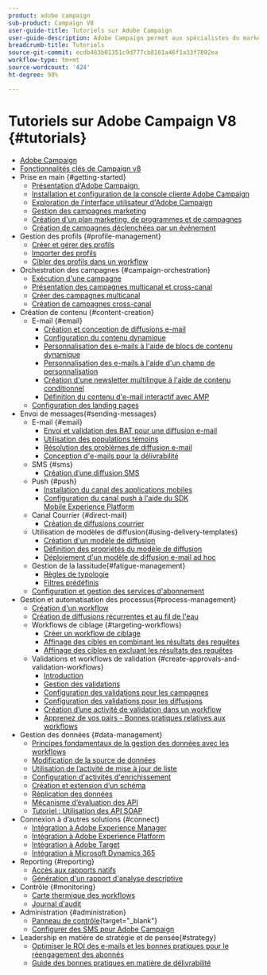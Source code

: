 ```yaml
---
product: adobe campaign
sub-product: Campaign V8
user-guide-title: Tutoriels sur Adobe Campaign
user-guide-description: Adobe Campaign permet aux spécialistes du marketing de concevoir des expériences client sur plusieurs canaux et fournit un environnement pour l'orchestration visuelle des campagnes, la gestion des interactions en temps réel et l'exécution sur plusieurs canaux.
breadcrumb-title: Tutoriels
source-git-commit: ecdb463b01351c9d777cb8161a46f1a33f7892ea
workflow-type: tm+mt
source-wordcount: '424'
ht-degree: 98%

---
```



# Tutoriels sur Adobe Campaign V8 {#tutorials}

+ [Adobe Campaign](/help/overview.md)
+ [Fonctionnalités clés de Campaign v8](https://experienceleague.adobe.com/docs/campaign/campaign-v8/start/whats-new.html?lang=fr)
+ Prise en main {#getting-started}
   + [Présentation d&#39;Adobe Campaign ](/help/get-started/introduction-to-adobe-campaign.md)
   + [Installation et configuration de la console cliente Adobe Campaign](/help/get-started/install-and-set-up-the-adobe-campaign-client-console.md)
   + [Exploration de l&#39;interface utilisateur d&#39;Adobe Campaign](/help/get-started/explore-the-adobe-campaign-user-interface.md)
   + [Gestion des campagnes marketing](/help/get-started/manage-marketing-campaigns.md)
   + [Création d&#39;un plan marketing, de programmes et de campagnes](/help/get-started/create-a-marketing-plan-programs-and-campaigns.md)
   + [Création de campagnes déclenchées par un événement](/help/get-started/create-event-triggered-campaigns.md)
+ Gestion des profils {#profile-management}
   + [Créer et gérer des profils](/help/profile-management/create-and-manage-profiles.md)
   + [Importer des profils](/help/profile-management/import-profiles.md)
   + [Cibler des profils dans un workflow](/help/profile-management/target-profiles-in-a-workflow.md)
+ Orchestration des campagnes {#campaign-orchestration}
   + [Exécution d&#39;une campagne](/help/orchestrate-campaigns/execute-a-campaign.md)
   + [Présentation des campagnes multicanal et cross-canal](/help/orchestrate-campaigns/introduction-to-cross-and-multi-channel-campaigns.md)
   + [Créer des campagnes multicanal](/help/orchestrate-campaigns/multi-channel-campaigns.md)
   + [Création de campagnes cross-canal](/help/orchestrate-campaigns/cross-channel-campaigns.md)
+ Création de contenu {#content-creation}
   + E-mail {#email}
      + [Création et conception de diffusions e-mail](/help/content-creation/create-and-design-email-deliveries.md)
      + [Configuration du contenu dynamique](/help/content-creation/configure-dynamic-content.md)
      + [Personnalisation des e-mails à l&#39;aide de blocs de contenu dynamique](/help/content-creation/personalize-using-dynamic-content-blocks.md)
      + [Personnalisation des e-mails à l&#39;aide d&#39;un champ de personnalisation](/help/content-creation/personalize-emails-using-personalization-fields.md)
      + [Création d&#39;une newsletter multilingue à l&#39;aide de contenu conditionnel](/help/content-creation/create-a-multilingual-newsletter-using-conditional-content.md)
      + [Définition du contenu d&#39;e-mail interactif avec AMP](/help/content-creation/design-interactive-email-content-with-amp.md)
   + [Configuration des landing pages](/help/content-creation/configure-landingpages.md)
+ Envoi de messages{#sending-messages}
   + E-mail {#email}
      + [Envoi et validation des BAT pour une diffusion e-mail](/help/send-messages/email/send-and-validate-proofs.md)
      + [Utilisation des populations témoins](/help/send-messages/email/use-control-groups.md)
      + [Résolution des problèmes de diffusion e-mail](/help/send-messages/email/troubleshoot-email-delivery-issues.md)
      + [Conception d&#39;e-mails pour la délivrabilité](/help/send-messages/email/design-emails-for-deliverability.md)
   + SMS {#sms}
      + [Création d’une diffusion SMS](/help/send-messages/mobile/create-an-sms-delivery.md)
   + Push {#push}
      + [Installation du canal des applications mobiles](/help/send-messages/mobile/install-the-mobile-app.md)
      + [Configuration du canal push à l&#39;aide du SDK Mobile Experience Platform](/help/send-messages/mobile/configure-push-using-aep-mobile-sdk.md)
   + Canal Courrier {#direct-mail}
      + [Création de diffusions courrier](/help/send-messages/direct-mail/create-direct-mail-deliveries.md)
   + Utilisation de modèles de diffusion{#using-delivery-templates}
      + [Création d&#39;un modèle de diffusion](/help/send-messages/use-delivery-templates/configure-a-delivery-template.md)
      + [Définition des propriétés du modèle de diffusion](/help/send-messages/use-delivery-templates/set-delivery-template-properties.md)
      + [Déploiement d&#39;un modèle de diffusion e-mail ad hoc](/help/send-messages/use-delivery-templates/deploy-ad-hoc-email-delivery-template.md)
   + Gestion de la lassitude{#fatigue-management}
      + [Règles de typologie](/help/send-messages/fatigue-management/typology-rules-for-fatigue-management.md)
      + [Filtres prédéfinis](/help/send-messages/fatigue-management/fatigue-management-using-filters.md)
   + [Configuration et gestion des services d&#39;abonnement](/help/send-messages/configure-and-manage-subscription-services.md)
+ Gestion et automatisation des processus{#process-management}
   + [Création d&#39;un workflow](/help/process-management/create-a-workflow.md)
   + [Création de diffusions récurrentes et au fil de l&#39;eau](/help/process-management/recurring-deliveries.md)
   + Workflows de ciblage {#targeting-workflows}
      + [Créer un workflow de ciblage](/help/process-management/create-a-targeting-workflow.md)
      + [Affinage des cibles en combinant les résultats des requêtes](/help/process-management/refine-targets-by-combining-query-results.md)
      + [Affinage des cibles en excluant les résultats des requêtes](/help/process-management/refine-targets-by-excluding-query-results.md)
   + Validations et workflows de validation {#create-approvals-and-validation-workflows}
      + [Introduction](/help/process-management/create-approvals-and-validation-workflows/create-approvals-and-validation-workflows-introduction.md)
      + [Gestion des validations](/help/process-management/create-approvals-and-validation-workflows/manage-approvals.md)
      + [Configuration des validations pour les campagnes](/help/process-management/create-approvals-and-validation-workflows/configure-approvals-for-campaigns.md)
      + [Configuration des validations pour les diffusions](/help/process-management/create-approvals-and-validation-workflows/configure-approvals-for-deliveries.md)
      + [Création d’une activité de validation dans un workflow](/help/process-management/create-approvals-and-validation-workflows/create-approval-process-in-a-workflow.md)
      + [Apprenez de vos pairs - Bonnes pratiques relatives aux workflows](/help/process-management/workflow-best-practices-for-marketers.md)
+ Gestion des données {#data-management}
   + [Principes fondamentaux de la gestion des données avec les workflows](/help/data-management/data-management-fundamentals.md)
   + [Modification de la source de données](/help/data-management/change-data-source.md)
   + [Utilisation de l’activité de mise à jour de liste](/help/process-management/use-the-update-list-activity.md)
   + [Configuration d&#39;activités d&#39;enrichissement](/help/process-management/enrichment-activity.md)
   + [Création et extension d’un schéma](/help/data-management/create-and-extend-a-schema.md)
   + [Réplication des données](/help/data-management/data-replication.md)
   + [Mécanisme d’évaluation des API](/help/data-management/api-staging-mechanism.md)
   + [Tutoriel : Utilisation des API SOAP](https://experienceleague.adobe.com/docs/campaign-learn/use-soap-apis/introduction.html?lang=fr)
+ Connexion à dʼautres solutions {#connect}
   + [Intégration à Adobe Experience Manager](https://experienceleague.adobe.com/docs/campaign-learn/integrate-with-experience-manager/overview.html?lang=fr)
   + [Intégration à Adobe Experience Platform](https://experienceleague.adobe.com/docs/campaign-learn/integrate-with-experience-platform/overview.html?lang=fr)
   + [Intégration à Adobe Target](/help/connect/target-integration.md)
   + [Intégration à Microsoft Dynamics 365](/help/connect/dynamics365-integration.md)
+ Reporting {#reporting}
   + [Accès aux rapports natifs](/help/reporting/access-built-in-reports.md)
   + [Génération d&#39;un rapport d&#39;analyse descriptive](/help/reporting/generate-a-descriptive-analysis-report.md)
+ Contrôle  {#monitoring}
   + [Carte thermique des workflows](/help/monitoring/workflow-heatmap.md)
   + [Journal d&#39;audit](/help/monitoring/audit-trail.md)
+ Administration {#administration}
   + [Panneau de contrôle](https://experienceleague.adobe.com/docs/control-panel-learn/control-panel/control-panel-overview.html?lang=fr){target=&quot;_blank&quot;}
   + [Configurer des SMS pour Adobe Campaign](https://experienceleague.adobe.com/docs/campaign-learn/set-up-sms-for-adobe-campaign/overview.html?lang=fr)
+ Leadership en matière de stratégie et de pensée{#strategy}
   + [Optimiser le ROI des e-mails et les bonnes pratiques pour le réengagement des abonnés](/help/strategy/campaign-maximize-email-best-practices.md)
   + [Guide des bonnes pratiques en matière de délivrabilité](https://experienceleague.adobe.com/docs/deliverability-learn/deliverability-best-practice-guide/introduction.html?lang=fr)

